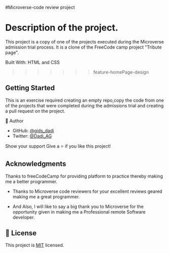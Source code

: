 #Microverse-code review project

# Description of the project.

This project is a copy of one of the projects executed during the Microverse admission trial process. It is a clone of the FreeCode camp project "Tribute page".

Built With: HTML and CSS

> > > > > > > feature-homePage-design

## Getting Started

This is an exercise required creating an empty repo,copy the code from one of the projects that were completed during the admissions trial and creating a pull request on the project.

👤 Author

- GitHub: [@gids_dadi](https://github.com/gids-dadi)
- Twitter: [@Dadi_AG](https://twitter.com/Dadi_AG)

Show your support
Give a ⭐️ if you like this project!

## Acknowledgments

Thanks to freeCodeCamp for providing platform to practice thereby making me a better programmer.

- Thanks to Microverse code reviewers for your excellent reviews geared making me a great programmer.

- And Also, I will like to say a big thank you to Microverse for the opportunity given in making me a Professional remote Software developer.

## 📝 License

This project is [MIT](./MIT.md) licensed.

